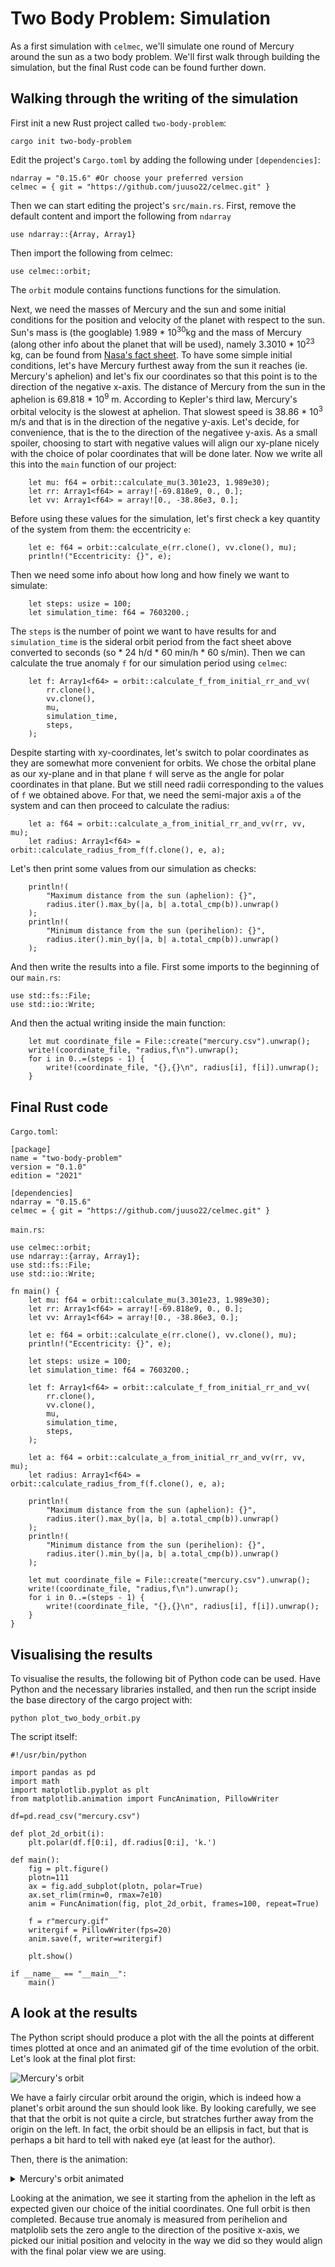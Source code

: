 # Two Body Problem: Simulation

As a first simulation with `celmec`, we'll simulate one round of Mercury around the sun as a two body problem. We'll first walk through building the simulation, but the final Rust code can be found further down.

## Walking through the writing of the simulation

First init a new Rust project called `two-body-problem`:

```
cargo init two-body-problem
```

Edit the project's `Cargo.toml` by adding the following under `[dependencies]`:

```
ndarray = "0.15.6" #Or choose your preferred version
celmec = { git = "https://github.com/juuso22/celmec.git" }
```

Then we can start editing the project's `src/main.rs`. First, remove the default content and import the following from `ndarray` 

```
use ndarray::{Array, Array1}
```

Then import the following from celmec:

```
use celmec::orbit;
```

The `orbit` module contains functions functions for the simulation.

Next, we need the masses of Mercury and the sun and some initial conditions for the position and velocity of the planet with respect to the sun. Sun's mass is (the googlable) 1.989 * 10<sup>30</sup>kg and the mass of Mercury (along other info about the planet that will be used), namely 3.3010 * 10<sup>23</sup> kg, can be found from [Nasa's fact sheet](https://nssdc.gsfc.nasa.gov/planetary/factsheet/mercuryfact.html). To have some simple initial conditions, let's have Mercury furthest away from the sun it reaches (ie. Mercury's aphelion) and let's fix our coordinates so that this point is to the direction of the negative x-axis. The distance of Mercury from the sun in the aphelion is 69.818 * 10<sup>9</sup> m. According to Kepler's third law, Mercury's orbital velocity is the slowest at aphelion. That slowest speed is 38.86 * 10<sup>3</sup> m/s and that is in the direction of the negative y-axis. Let's decide, for convenience, that is the to the direction of the negativee y-axis. As a small spoiler, choosing to start with negative values will align our xy-plane nicely with the choice of polar coordinates that will be done later. Now we write all this into the `main` function of our project:

```
    let mu: f64 = orbit::calculate_mu(3.301e23, 1.989e30);
    let rr: Array1<f64> = array![-69.818e9, 0., 0.];
    let vv: Array1<f64> = array![0., -38.86e3, 0.];
```

Before using these values for the simulation, let's first check a key quantity of the system from them: the eccentricity `e`:

```
    let e: f64 = orbit::calculate_e(rr.clone(), vv.clone(), mu);
    println!("Eccentricity: {}", e);
```

Then we need some info about how long and how finely we want to simulate:

```
    let steps: usize = 100;
    let simulation_time: f64 = 7603200.;
```

The `steps` is the number of point we want to have results for and `simulation_time` is the sideral orbit period from the fact sheet above converted to seconds (so * 24 h/d * 60 min/h * 60 s/min). Then we can calculate the true anomaly `f` for our simulation period using `celmec`:

```
    let f: Array1<f64> = orbit::calculate_f_from_initial_rr_and_vv(
        rr.clone(),
        vv.clone(),
        mu,
        simulation_time,
        steps,
    );

```

Despite starting with xy-coordinates, let's switch to polar coordinates as they are somewhat more convenient for orbits. We chose the orbital plane as our xy-plane and in that plane `f` will serve as the angle for polar coordinates in that plane. But we still need radii corresponding to the values of `f` we obtained above. For that, we need the semi-major axis `a` of the system and can then proceed to calculate the radius:

```
    let a: f64 = orbit::calculate_a_from_initial_rr_and_vv(rr, vv, mu);
    let radius: Array1<f64> = orbit::calculate_radius_from_f(f.clone(), e, a);
```

Let's then print some values from our simulation as checks:

```
    println!(
        "Maximum distance from the sun (aphelion): {}",
        radius.iter().max_by(|a, b| a.total_cmp(b)).unwrap()
    );
    println!(
        "Minimum distance from the sun (perihelion): {}",
        radius.iter().min_by(|a, b| a.total_cmp(b)).unwrap()
    );
```

And then write the results into a file. First some imports to the beginning of our `main.rs`:

```
use std::fs::File;
use std::io::Write;
```

And then the actual writing inside the main function:

```
    let mut coordinate_file = File::create("mercury.csv").unwrap();
    write!(coordinate_file, "radius,f\n").unwrap();
    for i in 0..=(steps - 1) {
        write!(coordinate_file, "{},{}\n", radius[i], f[i]).unwrap();
    }
```

## Final Rust code

`Cargo.toml`:

```
[package]
name = "two-body-problem"
version = "0.1.0"
edition = "2021"

[dependencies]
ndarray = "0.15.6"
celmec = { git = "https://github.com/juuso22/celmec.git" }
```

`main.rs`:

```
use celmec::orbit;
use ndarray::{array, Array1};
use std::fs::File;
use std::io::Write;

fn main() {
    let mu: f64 = orbit::calculate_mu(3.301e23, 1.989e30);
    let rr: Array1<f64> = array![-69.818e9, 0., 0.];
    let vv: Array1<f64> = array![0., -38.86e3, 0.];

    let e: f64 = orbit::calculate_e(rr.clone(), vv.clone(), mu);
    println!("Eccentricity: {}", e);

    let steps: usize = 100;
    let simulation_time: f64 = 7603200.;

    let f: Array1<f64> = orbit::calculate_f_from_initial_rr_and_vv(
        rr.clone(),
        vv.clone(),
        mu,
        simulation_time,
        steps,
    );

    let a: f64 = orbit::calculate_a_from_initial_rr_and_vv(rr, vv, mu);
    let radius: Array1<f64> = orbit::calculate_radius_from_f(f.clone(), e, a);

    println!(
        "Maximum distance from the sun (aphelion): {}",
        radius.iter().max_by(|a, b| a.total_cmp(b)).unwrap()
    );
    println!(
        "Minimum distance from the sun (perihelion): {}",
        radius.iter().min_by(|a, b| a.total_cmp(b)).unwrap()
    );

    let mut coordinate_file = File::create("mercury.csv").unwrap();
    write!(coordinate_file, "radius,f\n").unwrap();
    for i in 0..=(steps - 1) {
        write!(coordinate_file, "{},{}\n", radius[i], f[i]).unwrap();
    }
}
```

## Visualising the results

To visualise the results, the following bit of Python code can be used. Have Python and the necessary libraries installed, and then run the script inside the base directory of the cargo project with:

```
python plot_two_body_orbit.py
```

The script itself:

```
#!/usr/bin/python

import pandas as pd
import math
import matplotlib.pyplot as plt
from matplotlib.animation import FuncAnimation, PillowWriter

df=pd.read_csv("mercury.csv")

def plot_2d_orbit(i):
    plt.polar(df.f[0:i], df.radius[0:i], 'k.')

def main():
    fig = plt.figure()
    plotn=111
    ax = fig.add_subplot(plotn, polar=True)
    ax.set_rlim(rmin=0, rmax=7e10)
    anim = FuncAnimation(fig, plot_2d_orbit, frames=100, repeat=True)
    
    f = r"mercury.gif"
    writergif = PillowWriter(fps=20)
    anim.save(f, writer=writergif)

    plt.show()

if __name__ == "__main__":
    main()
```

## A look at the results

The Python script should produce a plot with the all the points at different times plotted at once and an animated gif of the time evolution of the orbit. Let's look at the final plot first:

![Mercury's orbit](images/mercury.png)

We have a fairly circular orbit around the origin, which is indeed how a planet's orbit around the sun should look like. By looking carefully, we see that that the orbit is not quite a circle, but stratches further away from the origin on the left. In fact, the orbit should be an ellipsis in fact, but that is perhaps a bit hard to tell with naked eye (at least for the author).

Then, there is the animation:

<details>
  <summary>Mercury's orbit animated</summary>
  
  ![Mercury's orbit animated](images/mercury.gif)
  
</details>


Looking at the animation, we see it starting from the aphelion in the left as expected given our choice of the initial coordinates. One full orbit is then completed. Because true anomaly is measured from perihelion and matplolib sets the zero angle to the direction of the positive x-axis, we picked our initial position and velocity in the way we did so they would align with the final polar view we are using.
